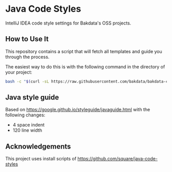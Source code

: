 Java Code Styles
================

IntelliJ IDEA code style settings for Bakdata's OSS projects.


How to Use It
-------------

This repository contains a script that will fetch all templates and guide you through the process.

The easiest way to do this is with the following command in the directory of your project:
```sh
bash -c "$(curl -sL https://raw.githubusercontent.com/bakdata/bakdata-code-styles/master/install.sh)"
```

Java style guide
----------------

Based on https://google.github.io/styleguide/javaguide.html with the following changes:
- 4 space indent
- 120 line width

Acknowledgements
----------------

This project uses install scripts of https://github.com/square/java-code-styles
